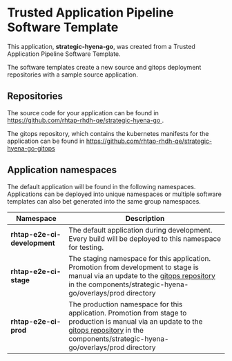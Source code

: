 # Trusted Application Pipeline Software Template

This application, **strategic-hyena-go**, was created from a Trusted Application Pipeline Software Template.

The software templates create a new source and gitops deployment repositories with a sample source application. 

## Repositories

The source code for your application can be found in [https://github.com/rhtap-rhdh-qe/strategic-hyena-go ](https://github.com/rhtap-rhdh-qe/strategic-hyena-go ).
 
The gitops repository, which contains the kubernetes manifests for the application can be found in 
[https://github.com/rhtap-rhdh-qe/strategic-hyena-go-gitops ](https://github.com/rhtap-rhdh-qe/strategic-hyena-go-gitops ) 

## Application namespaces 

The default application will be found in the following namespaces. Applications can be deployed into unique namespaces or multiple software templates can also bet generated into the same group namespaces.  

|  Namespace   |  Description   |  
| -------- | -------- |   
| **rhtap-e2e-ci-development** | The default application during development. Every build will be deployed to this namespace for testing. | 
| **rhtap-e2e-ci-stage** | The staging namespace for this application. Promotion from development to stage is manual via an update to the [gitops repository](https://github.com/rhtap-rhdh-qe/strategic-hyena-go-gitops ) in the components/strategic-hyena-go/overlays/prod directory |  
| **rhtap-e2e-ci-prod** | The production namespace for this application. Promotion from stage to production is manual via an update to the [gitops repository](https://github.com/rhtap-rhdh-qe/strategic-hyena-go-gitops ) in the components/strategic-hyena-go/overlays/prod directory | 